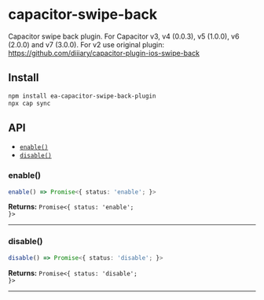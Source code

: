 # capacitor-swipe-back

Capacitor swipe back plugin. For Capacitor v3, v4 (0.0.3), v5 (1.0.0), v6 (2.0.0) and v7 (3.0.0). For v2 use original plugin: https://github.com/diiiary/capacitor-plugin-ios-swipe-back

## Install

```bash
npm install ea-capacitor-swipe-back-plugin
npx cap sync
```

## API

<docgen-index>

* [`enable()`](#enable)
* [`disable()`](#disable)

</docgen-index>

<docgen-api>
<!--Update the source file JSDoc comments and rerun docgen to update the docs below-->

### enable()

```typescript
enable() => Promise<{ status: 'enable'; }>
```

**Returns:** <code>Promise&lt;{ status: 'enable'; }&gt;</code>

--------------------


### disable()

```typescript
disable() => Promise<{ status: 'disable'; }>
```

**Returns:** <code>Promise&lt;{ status: 'disable'; }&gt;</code>

--------------------

</docgen-api>
